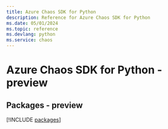 ```yaml
---
title: Azure Chaos SDK for Python
description: Reference for Azure Chaos SDK for Python
ms.date: 05/01/2024
ms.topic: reference
ms.devlang: python
ms.service: chaos
---
```

# Azure Chaos SDK for Python - preview
## Packages - preview
[!INCLUDE [packages](chaos-index.md)]